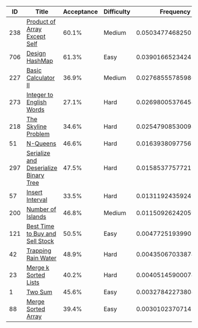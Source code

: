 |ID|Title|Acceptance|Difficulty|Frequency|
|----|-----|----|---|---|
|238|[Product of Array Except Self]( https://leetcode.com/problems/product-of-array-except-self)|60.1%|Medium|0.050347746825039494|
|706|[Design HashMap]( https://leetcode.com/problems/design-hashmap)|61.3%|Easy|0.039016652342451774|
|227|[Basic Calculator II]( https://leetcode.com/problems/basic-calculator-ii)|36.9%|Medium|0.027685557859864054|
|273|[Integer to English Words]( https://leetcode.com/problems/integer-to-english-words)|27.1%|Hard|0.026980053764546055|
|218|[The Skyline Problem]( https://leetcode.com/problems/the-skyline-problem)|34.6%|Hard|0.025479085300984906|
|51|[N-Queens]( https://leetcode.com/problems/n-queens)|46.6%|Hard|0.016393809775676407|
|297|[Serialize and Deserialize Binary Tree]( https://leetcode.com/problems/serialize-and-deserialize-binary-tree)|47.5%|Hard|0.01585377577217724|
|57|[Insert Interval]( https://leetcode.com/problems/insert-interval)|33.5%|Hard|0.013119243592498872|
|200|[Number of Islands]( https://leetcode.com/problems/number-of-islands)|46.8%|Medium|0.011509262420590827|
|121|[Best Time to Buy and Sell Stock]( https://leetcode.com/problems/best-time-to-buy-and-sell-stock)|50.5%|Easy|0.0047725193990346675|
|42|[Trapping Rain Water]( https://leetcode.com/problems/trapping-rain-water)|48.9%|Hard|0.004350670338744988|
|23|[Merge k Sorted Lists]( https://leetcode.com/problems/merge-k-sorted-lists)|40.2%|Hard|0.004051459000748015|
|1|[Two Sum]( https://leetcode.com/problems/two-sum)|45.6%|Easy|0.003278422738041615|
|88|[Merge Sorted Array]( https://leetcode.com/problems/merge-sorted-array)|39.4%|Easy|0.0030102370714243072|
